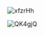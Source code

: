 ![xfzrHh](https://gitee.com/threecornerstones/ThreeCornerstones_Pic/raw/master/uPic/xfzrHh.png)

![QK4gjQ](https://gitee.com/threecornerstones/ThreeCornerstones_Pic/raw/master/uPic/QK4gjQ.png)